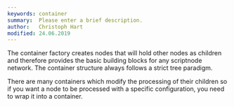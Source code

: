 ```yaml
---
keywords: container
summary:  Please enter a brief description.
author:   Christoph Hart
modified: 24.06.2019
---
```


The container factory creates nodes that will hold other nodes as children and therefore provides the basic building blocks for any scriptnode network. The container structure always follows a strict tree paradigm.

There are many containers which modify the processing of their children so if you want a node to be processed with a specific configuration, you need to wrap it into a container.